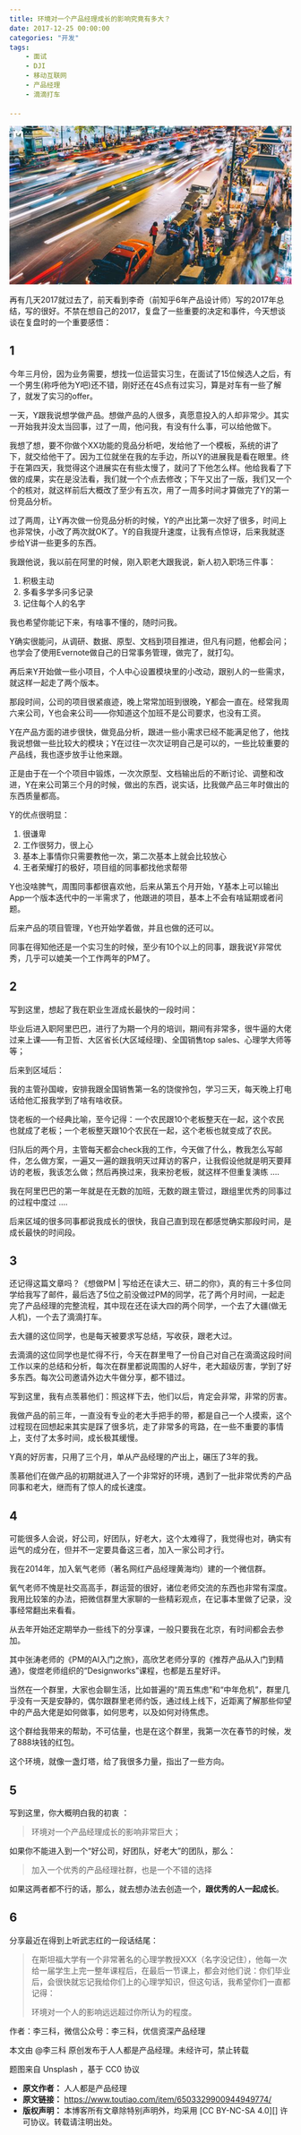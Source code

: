 ```yaml
---
title: 环境对一个产品经理成长的影响究竟有多大？
date: 2017-12-25 00:00:00
categories: "开发"
tags:
	- 面试
	- DJI
	- 移动互联网
	- 产品经理
	- 滴滴打车

---
```


![环境对一个产品经理成长的影响究竟有多大？][ZYFA-6B6Z-E3IF.jpg]

再有几天2017就过去了，前天看到李奇（前知乎6年产品设计师）写的2017年总结，写的很好。不禁在想自己的2017，复盘了一些重要的决定和事件，今天想谈谈在复盘时的一个重要感悟：

## 1 ##

今年三月份，因为业务需要，想找一位运营实习生，在面试了15位候选人之后，有一个男生(称呼他为Y吧)还不错，刚好还在4S点有过实习，算是对车有一些了解了，就发了实习的offer。

一天，Y跟我说想学做产品。想做产品的人很多，真愿意投入的人却非常少。其实一开始我并没太当回事，过了一周，他问我，有没有什么事，可以给他做下。

我想了想，要不你做个XX功能的竞品分析吧，发给他了一个模板，系统的讲了下，就交给他干了。因为工位就坐在我的左手边，所以Y的进展我是看在眼里。终于在第四天，我觉得这个进展实在有些太慢了，就问了下他怎么样。他给我看了下做的成果，实在是没法看，我们就一个个点去修改；下午又出了一版，我们又一个个的核对，就这样前后大概改了至少有五次，用了一周多时间才算做完了Y的第一份竞品分析。

过了两周，让Y再次做一份竞品分析的时候，Y的产出比第一次好了很多，时间上也非常快，小改了两次就OK了。Y的自我提升速度，让我有点惊讶，后来我就逐步给Y讲一些更多的东西。

我跟他说，我以前在阿里的时候，刚入职老大跟我说，新人初入职场三件事：

1.  积极主动
2.  多看多学多问多记录
3.  记住每个人的名字

我也希望你能记下来，有啥事不懂的，随时问我。

Y确实很能问，从调研、数据、原型、文档到项目推进，但凡有问题，他都会问；也学会了使用Evernote做自己的日常事务管理，做完了，就打勾。

再后来Y开始做一些小项目，个人中心设置模块里的小改动，跟别人的一些需求，就这样一起走了两个版本。

那段时间，公司的项目很紧痕迹，晚上常常加班到很晚，Y都会一直在。经常我周六来公司，Y也会来公司——你知道这个加班不是公司要求，也没有工资。

Y在产品方面的进步很快，做竞品分析，跟进一些小需求已经不能满足他了，他找我说想做一些比较大的模块；Y在过往一次次证明自己是可以的，一些比较重要的产品线，我也逐步放手让他来跟。

正是由于在一个个项目中锻炼，一次次原型、文档输出后的不断讨论、调整和改进，Y在来公司第三个月的时候，做出的东西，说实话，比我做产品三年时做出的东西质量都高。

Y的优点很明显：

1.  很谦卑
2.  工作很努力，很上心
3.  基本上事情你只需要教他一次，第二次基本上就会比较放心
4.  王者荣耀打的极好，项目组的同事都找他求帮带

Y也没啥脾气，周围同事都很喜欢他，后来从第五个月开始，Y基本上可以输出App一个版本迭代中的一半需求了，他跟进的项目，基本上不会有啥延期或者问题。

后来产品的项目管理，Y也开始学着做，并且也做的还可以。

同事在得知他还是一个实习生的时候，至少有10个以上的同事，跟我说Y非常优秀，几乎可以媲美一个工作两年的PM了。

## 2 ##

写到这里，想起了我在职业生涯成长最快的一段时间：

毕业后进入职阿里巴巴，进行了为期一个月的培训，期间有非常多，很牛逼的大佬过来上课——有卫哲、大区省长(大区域经理)、全国销售top sales、心理学大师等等；

后来到区域后：

我的主管孙国峻，安排我跟全国销售第一名的饶俊拎包，学习三天，每天晚上打电话给他汇报我学到了啥有啥收获。

饶老板的一个经典比喻，至今记得：一个农民跟10个老板整天在一起，这个农民也就成了老板；一个老板整天跟10个农民在一起，这个老板也就变成了农民。

归队后的两个月，主管每天都会check我的工作，今天做了什么，教我怎么写邮件，怎么做方案，一遍又一遍的跟我明天过拜访的客户，让我假设他就是明天要拜访的老板，我该怎么做；然后再换过来，我来扮老板，就这样不但重复演练 ….

我在阿里巴巴的第一年就是在无数的加班，无数的跟主管过，跟组里优秀的同事过的过程中度过 ….

后来区域的很多同事都说我成长的很快，我自己直到现在都感觉确实那段时间，是成长最快的时间段。

## 3 ##

还记得这篇文章吗？《想做PM | 写给还在读大三、研二的你》，真的有三十多位同学给我写了邮件，最后选了5位之前没做过PM的同学，花了两个月时间，一起走完了产品经理的完整流程，其中现在还在读大四的两个同学，一个去了大疆(做无人机)，一个去了滴滴打车。

去大疆的这位同学，也是每天被要求写总结，写收获，跟老大过。

去滴滴的这位同学也是忙得不行，今天在群里甩了一份自己对自己在滴滴这段时间工作以来的总结和分析，每次在群里都说周围的人好牛，老大超级厉害，学到了好多东西。每次公司邀请外边大牛做分享，都不错过。

写到这里，我有点羡慕他们：照这样下去，他们以后，肯定会非常，非常的厉害。

我做产品的前三年，一直没有专业的老大手把手的带，都是自己一个人摸索，这个过程现在回想起来其实是踩了很多坑，走了非常多的弯路，在一些不重要的事情上，支付了太多时间，成长极其缓慢。

Y真的好厉害，只用了三个月，单从产品经理的产出上，碾压了3年的我。

羡慕他们在做产品的初期就进入了一个非常好的环境，遇到了一批非常优秀的产品同事和老大，继而有了惊人的成长速度。

## 4 ##

可能很多人会说，好公司，好团队，好老大，这个太难得了，我觉得也对，确实有运气的成分在，但并不一定要具备这三者，加入一家公司才行。

我在2014年，加入氧气老师（著名网红产品经理黄海均）建的一个微信群。

氧气老师不愧是社交高高手，群运营的很好，诸位老师交流的东西也非常有深度。我用比较笨的办法，把微信群里大家聊的一些精彩观点，在记事本里做了记录，没事经常翻出来看看。

从去年开始还定期举办一些线下的分享课，一般只要我在北京，有时间都会去参加。

其中张涛老师的《PM的AI入门之旅》，高欣艺老师分享的《推荐产品从入门到精通》，俊煜老师组织的“Designworks”课程，也都是五星好评。

当然在一个群里，大家也会聊生活，比如普遍的“周五焦虑”和“中年危机”，群里几乎没有一天是安静的，偶尔跟群里老师约饭，通过线上线下，近距离了解那些仰望中的产品大佬是如何做事，如何思考，以及如何对待焦虑。

这个群给我带来的帮助，不可估量，也是在这个群里，我第一次在春节的时候，发了888块钱的红包。

这个环境，就像一盏灯塔，给了我很多力量，指出了一些方向。

## 5 ##

写到这里，你大概明白我的初衷 ：

> 环境对一个产品经理成长的影响非常巨大；

如果你不能进入到一个“好公司，好团队，好老大”的团队，那么：

> 加入一个优秀的产品经理社群，也是一个不错的选择

如果这两者都不行的话，那么，就去想办法去创造一个，**跟优秀的人一起成长**。

## 6 ##

分享最近在得到上听武志红的一段话结尾：

> 在斯坦福大学有一个非常著名的心理学教授XXX（名字没记住），他每一次给一届学生上完一整年课程后，在最后一节课上，都会对他们说：你们毕业后，会很快就忘记我给你们上的心理学知识，但这句话，我希望你们一直都记得：
> 
> 环境对一个人的影响远远超过你所认为的程度。

作者：李三科，微信公众号：李三科，优信资深产品经理

本文由 @李三科 原创发布于人人都是产品经理。未经许可，禁止转载

题图来自 Unsplash ，基于 CC0 协议


[ZYFA-6B6Z-E3IF.jpg]: static/resources/crawler/ZYFA-6B6Z-E3IF.jpg
 *  **原文作者：** 人人都是产品经理
 *  **原文链接：** https://www.toutiao.com/item/6503329900944949774/
 *  **版权声明：** 本博客所有文章除特别声明外，均采用 [CC BY-NC-SA 4.0][] 许可协议。转载请注明出处。

